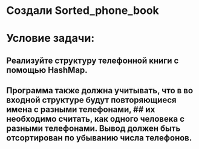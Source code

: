 # Создали Sorted_phone_book

# Условие задачи:

## Реализуйте структуру телефонной книги с помощью HashMap.
## Программа также должна учитывать, что в во входной структуре будут повторяющиеся имена с разными телефонами, ## их необходимо считать, как одного человека с разными телефонами. Вывод должен быть отсортирован по убыванию числа телефонов.